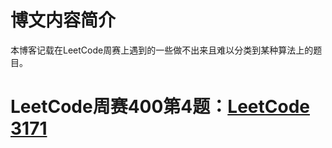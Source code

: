 # 博文内容简介

本博客记载在LeetCode周赛上遇到的一些做不出来且难以分类到某种算法上的题目。


# LeetCode周赛400第4题：[LeetCode 3171](https://leetcode.com/problems/find-subarray-with-bitwise-and-closest-to-k/description/)



